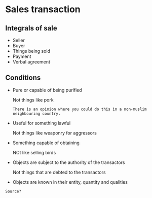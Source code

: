 # Sales transaction

## Integrals of sale
* Seller
* Buyer
* Things being sold
* Payment
* Verbal agreement

## Conditions
* Pure or capable of being purified 

    Not things like pork

    ~~~admonish tip
    There is an opinion where you could do this in a non-muslim neighbouring country.
    ~~~

* Useful for something lawful

    Not things like weaponry for aggressors

* Something capable of obtaining

    NOt like selling birds

* Objects are subject to the authority of the transactors

    Not things that are debted to the transactors

* Objects are known in their entity, quantity and qualities

~~~admonish question
Source?
~~~
